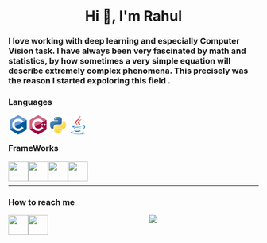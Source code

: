 <h1 align="center">Hi 👋, I'm Rahul</h1>
<h3 align="left">I love working with deep learning and especially Computer Vision task. I have always been very fascinated by math and statistics, by how sometimes a very simple equation will describe extremely complex phenomena. This precisely was the reason I started expoloring this field .</h3>



### Languages

<img align="left" height="40" width="40" src="https://raw.githubusercontent.com/devicons/devicon/master/icons/c/c-original.svg" />
<img align="left" height="40" width="40" src="https://raw.githubusercontent.com/devicons/devicon/master/icons/cplusplus/cplusplus-original.svg" />
<img align="left" height="40" width="40" src="https://raw.githubusercontent.com/devicons/devicon/master/icons/python/python-original.svg" />
<img align="left" height="40" width="40" src="https://raw.githubusercontent.com/devicons/devicon/master/icons/java/java-original.svg" />

<br/>
<br/>

### FrameWorks

<img align="left" height="40" width="40" src="https://upload.wikimedia.org/wikipedia/commons/thumb/a/ae/Keras_logo.svg/1200px-Keras_logo.svg.png" />
<img align="left" height="40" width="40" src="https://www.vectorlogo.zone/logos/tensorflow/tensorflow-icon.svg" />
<img align="left" height="40" width="40" src="https://www.vectorlogo.zone/logos/pytorch/pytorch-icon.svg" />
<img align="left" height="40" width="40" src="https://www.vectorlogo.zone/logos/opencv/opencv-icon.svg" />

<br/>
<br/>

<hr/>

### How to reach me
<p align="center">
<a href="mailto: ramalik00@gmail.com" target="_blank"><img align="left" height="40" width="40" src="https://cdn.jsdelivr.net/npm/simple-icons@v3/icons/gmail.svg" /></a>
<a href="https://www.linkedin.com/in/rahulmalik-iitbhu" target="_blank"><img align="left" height="40" width="40" src="https://cdn.jsdelivr.net/npm/simple-icons@v3/icons/linkedin.svg" /></a>

</p>

<p align="center">

<img src="https://visitor-badge.laobi.icu/badge?page_id=ramalik00.ramalik00" />

</p>





